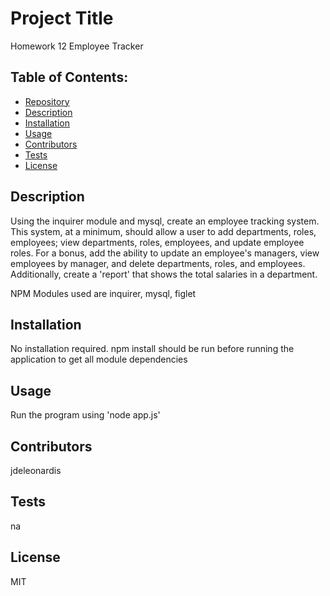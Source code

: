 


# Project Title
Homework 12 Employee Tracker

## Table of Contents:
- [Repository](#Repository)
- [Description](#Description)
- [Installation](#Installation)
- [Usage](#Usage)
- [Contributors](#Contributors)
- [Tests](#Tests)
- [License](#License)

## Description
Using the inquirer module and mysql, create an employee tracking system.  This system, at a minimum, should allow a user to add departments, roles, employees; view departments, roles, employees, and update employee roles.  For a bonus, add the ability to update an employee's managers, view employees by manager, and delete departments, roles, and employees.  Additionally, create a 'report' that shows the total salaries in a department.

NPM Modules used are inquirer, mysql, figlet

## Installation
No installation required.  npm install should be run before running the application to get all module dependencies

## Usage
Run the program using 'node app.js'

## Contributors
jdeleonardis

## Tests
na

## License
MIT

